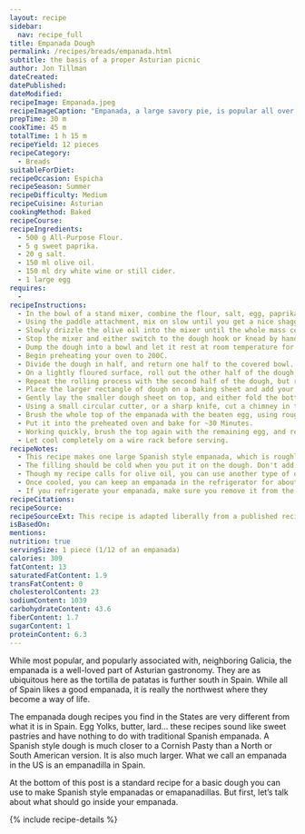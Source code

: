 ```yaml
---
layout: recipe
sidebar:
  nav: recipe_full
title: Empanada Dough
permalink: /recipes/breads/empanada.html
subtitle: the basis of a proper Asturian picnic
author: Jon Tillman
dateCreated: 
datePublished: 
dateModified: 
recipeImage: Empanada.jpeg
recipeImageCaption: "Empanada, a large savory pie, is popular all over Spain, but is especially loved in Asturias and Galicia. Here I take the best of the regional variations and create a dough that will work for any filling you might want to use."
prepTime: 30 m 
cookTime: 45 m
totalTime: 1 h 15 m
recipeYield: 12 pieces
recipeCategory:
  - Breads
suitableForDiet:
recipeOccasion: Espicha
recipeSeason: Summer
recipeDifficulty: Medium
recipeCuisine: Asturian
cookingMethod: Baked
recipeCourse: 
recipeIngredients:
  - 500 g All-Purpose Flour.
  - 5 g sweet paprika.
  - 20 g salt.
  - 150 ml olive oil.
  - 150 ml dry white wine or still cider.
  - 1 large egg
requires:
  - 
recipeInstructions:
  - In the bowl of a stand mixer, combine the flour, salt, egg, paprika, and cider or wine.
  - Using the paddle attachment, mix on slow until you get a nice shaggy dough that can't quite hold together.
  - Slowly drizzle the olive oil into the mixer until the whole mass comes together into a smooth homogeneous mass.
  - Stop the mixer and either switch to the dough hook or knead by hand. Either way, it will take about 15 minutes of mixing to develop all of the gluten in the dough.
  - Dump the dough into a bowl and let it rest at room temperature for 2-3 hours.
  - Begin preheating your oven to 200C.
  - Divide the dough in half, and return one half to the covered bowl.
  - On a lightly floured surface, roll out the other half of the dough, making a rectangle. This will take practice. I find it best to get to a rough rectangle and then trim and reassemble the pieces as needed. You are looking for a final rectangle roughly 12 × 16-inch (30 × 40-cm) in size.
  - Repeat the rolling process with the second half of the dough, but roll it out into a rectangles ever so slightly smaller than the first.
  - Place the larger rectangle of dough on a baking sheet and add your filling.
  - Gently lay the smaller dough sheet on top, and either fold the bottom edge over the top and crimp, or simply crimp them together with a fork. (You want to repulgar the edges of your empanada - close them in a way that doesn't allow any filling to leak out. The standard american way to do this is repulgado tenedor, sealing with a fork. In Asturias, we prefer a more decorative fold and twist style of closure. There is a great video demonstrating the technique, along with several other types of closure. Choose whichever one you prefer!)
  - Using a small circular cutter, or a sharp knife, cut a chimney in the center of the empanada to allow steam to escape. You can additionally poke it all over with a fork.
  - Brush the whole top of the empanada with the beaten egg, using roughly half of it.
  - Put it into the preheated oven and bake for ~30 Minutes.
  - Working quickly, brush the top again with the remaining egg, and return it to the oven for another 15 Minutes, or until it is a deep, glossy brown.
  - Let cool completely on a wire rack before serving.
recipeNotes:
  - This recipe makes one large Spanish style empanada, which is roughly the size of a medium pizza. Unlike the round Galician empanada, the Asturian one is most commonly found as a rectangle. That may have something to do with the popularity of empanada as an espicha nibble in Asturias. In that setting, being able to cut your empanada into nice squares for serving is paramount.
  - The filling should be cold when you put it on the dough. Don't add hot filling to your empanada unless you like soggy pastry that won't hold together.
  - Though my recipe calls for olive oil, you can use another type of oil if you prefer. Not only will a flavorless cooking oil be cheaper, it will allow the flavor of the filling ingredients to shine.
  - Once cooled, you can keep an empanada in the refrigerator for about a week.
  - If you refrigerate your empanada, make sure you remove it from the fridge several hours before eating it. Like most party food, it is designed to be eaten at room temperature.
recipeCitations:
recipeSource: 
recipeSourceExt: This recipe is adapted liberally from a published recipe by Isabel Fraga Blanco in her column *La cocina de Frabisa* in the newspaper [La Voz de Galicia](https://lavozdegalicia.es/). My hearty thanks to Isabel and her aunt Aurita from who the recipe originates.
isBasedOn: 
mentions:
nutrition: true
servingSize: 1 piece (1/12 of an empanada)
calories: 309
fatContent: 13
saturatedFatContent: 1.9
transFatContent: 0
cholesterolContent: 23
sodiumContent: 1039
carbohydrateContent: 43.6
fiberContent: 1.7
sugarContent: 1
proteinContent: 6.3
---
```

While most popular, and popularly associated with, neighboring Galicia, the empanada is a well-loved part of Asturian gastronomy. They are as ubiquitous here as the tortilla de patatas is further south in Spain. While all of Spain likes a good empanada, it is really the northwest where they become a way of life.

The empanada dough recipes you find in the States are very different from what it is in Spain. Egg Yolks, butter, lard… these recipes sound like sweet pastries and have nothing to do with traditional Spanish empanada. A Spanish style dough is much closer to a Cornish Pasty than a North or South American version. It is also much larger. What we call an empanada in the US is an empanadilla in Spain.

At the bottom of this post is a standard recipe for a basic dough you can use to make Spanish style empanadas or emapanadillas. But first, let’s talk about what should go inside your empanada. 

{% include recipe-details %}